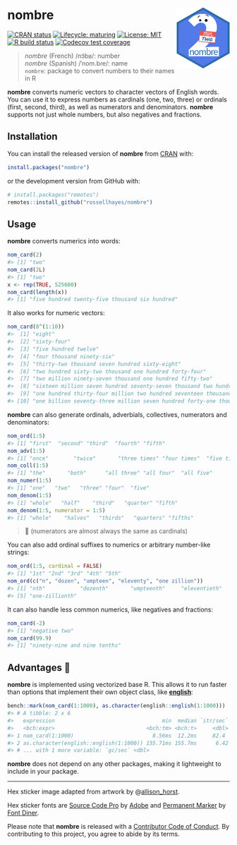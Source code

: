 
<!-- README.md is generated from README.Rmd. Please edit that file -->

# nombre <img src="man/figures/logo.png?raw=TRUE" align="right" height="138" />

<!-- badges: start -->

[![CRAN
status](https://www.r-pkg.org/badges/version/nombre)](https://CRAN.R-project.org/package=nombre)
[![Lifecycle:
maturing](https://img.shields.io/badge/lifecycle-maturing-blue.svg)](https://www.tidyverse.org/lifecycle/#maturing)
[![License:
MIT](https://img.shields.io/badge/license-MIT-blueviolet.svg)](https://opensource.org/licenses/MIT)
[![R build
status](https://github.com/rossellhayes/nombre/workflows/R-CMD-check/badge.svg)](https://github.com/rossellhayes/nombre/actions)
[![Codecov test
coverage](https://codecov.io/gh/rossellhayes/nombre/branch/master/graph/badge.svg)](https://codecov.io/gh/rossellhayes/nombre?branch=master)
<!-- badges: end -->

> *nombre* (French) /nɔ̃bʁ/: number  
> *nombre* (Spanish) /ˈnom.bɾe/: name  
> `nombre`: package to convert numbers to their names in R

**nombre** converts numeric vectors to character vectors of English
words. You can use it to express numbers as cardinals (one, two, three)
or ordinals (first, second, third), as well as numerators and
denominators. **nombre** supports not just whole numbers, but also
negatives and fractions.

## Installation

You can install the released version of **nombre** from
[CRAN](https://CRAN.R-project.org) with:

``` r
install.packages("nombre")
```

or the development version from GitHub with:

``` r
# install.packages("remotes")
remotes::install_github("rossellhayes/nombre")
```

## Usage

**nombre** converts numerics into words:

``` r
nom_card(2)
#> [1] "two"
nom_card(2L)
#> [1] "two"
x <- rep(TRUE, 525600)
nom_card(length(x))
#> [1] "five hundred twenty-five thousand six hundred"
```

It also works for numeric vectors:

``` r
nom_card(8^(1:10))
#>  [1] "eight"                                                                                       
#>  [2] "sixty-four"                                                                                  
#>  [3] "five hundred twelve"                                                                         
#>  [4] "four thousand ninety-six"                                                                    
#>  [5] "thirty-two thousand seven hundred sixty-eight"                                               
#>  [6] "two hundred sixty-two thousand one hundred forty-four"                                       
#>  [7] "two million ninety-seven thousand one hundred fifty-two"                                     
#>  [8] "sixteen million seven hundred seventy-seven thousand two hundred sixteen"                    
#>  [9] "one hundred thirty-four million two hundred seventeen thousand seven hundred twenty-eight"   
#> [10] "one billion seventy-three million seven hundred forty-one thousand eight hundred twenty-four"
```

**nombre** can also generate ordinals, adverbials, collectives,
numerators and denominators:

``` r
nom_ord(1:5)
#> [1] "first"  "second" "third"  "fourth" "fifth"
nom_adv(1:5)
#> [1] "once"        "twice"       "three times" "four times"  "five times"
nom_coll(1:5)
#> [1] "the"       "both"      "all three" "all four"  "all five"
nom_numer(1:5)
#> [1] "one"   "two"   "three" "four"  "five"
nom_denom(1:5)
#> [1] "whole"   "half"    "third"   "quarter" "fifth"
nom_denom(1:5, numerator = 1:5)
#> [1] "whole"    "halves"   "thirds"   "quarters" "fifths"
```

> 🤫 (numerators are almost always the same as cardinals)

You can also add ordinal suffixes to numerics or arbitrary number-like
strings:

``` r
nom_ord(1:5, cardinal = FALSE)
#> [1] "1st" "2nd" "3rd" "4th" "5th"
nom_ord(c("n", "dozen", "umpteen", "eleventy", "one zillion"))
#> [1] "nth"           "dozenth"       "umpteenth"     "eleventieth"  
#> [5] "one-zillionth"
```

It can also handle less common numerics, like negatives and fractions:

``` r
nom_card(-2)
#> [1] "negative two"
nom_card(99.9)
#> [1] "ninety-nine and nine tenths"
```

## Advantages 🚀

**nombre** is implemented using vectorized base R. This allows it to run
faster than options that implement their own object class, like
[**english**](https://CRAN.R-project.org/package=english):

``` r
bench::mark(nom_card(1:1000), as.character(english::english(1:1000)))
#> # A tibble: 2 x 6
#>   expression                                  min  median `itr/sec` mem_alloc
#>   <bch:expr>                             <bch:tm> <bch:t>     <dbl> <bch:byt>
#> 1 nom_card(1:1000)                         8.56ms  12.2ms     82.4     1.03MB
#> 2 as.character(english::english(1:1000)) 155.71ms 155.7ms      6.42  389.29KB
#> # ... with 1 more variable: `gc/sec` <dbl>
```

**nombre** does not depend on any other packages, making it lightweight
to include in your package.

-----

Hex sticker image adapted from artwork by
@[allison\_horst](https://github.com/allisonhorst/stats-illustrations).

Hex sticker fonts are [Source Code
Pro](https://github.com/adobe-fonts/source-code-pro) by
[Adobe](https://adobe.com) and [Permanent
Marker](https://www.fontsquirrel.com/fonts/permanent-marker) by [Font
Diner](https://www.fontdiner.com/).

Please note that **nombre** is released with a [Contributor Code of
Conduct](https://contributor-covenant.org/version/2/0/CODE_OF_CONDUCT.html).
By contributing to this project, you agree to abide by its terms.
